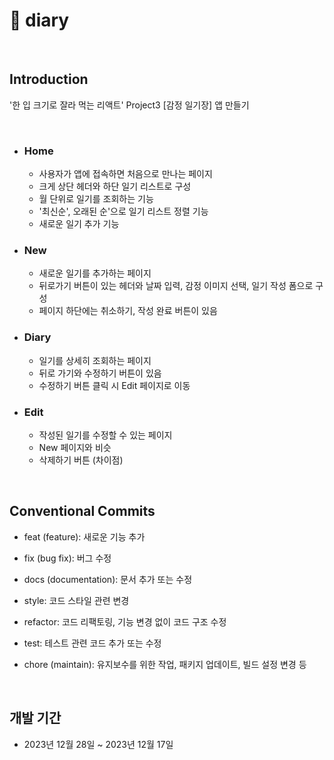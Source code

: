 # 💜 diary

</br>
 
## Introduction

'한 입 크기로 잘라 먹는 리액트' Project3 [감정 일기장] 앱 만들기

</br>

- ### Home
  - 사용자가 앱에 접속하면 처음으로 만나는 페이지
  - 크게 상단 헤더와 하단 일기 리스트로 구성
  - 월 단위로 일기를 조회하는 기능
  - '최신순', 오래된 순'으로 일기 리스트 정렬 기능
  - 새로운 일기 추가 기능
- ### New

  - 새로운 일기를 추가하는 페이지
  - 뒤로가기 버튼이 있는 헤더와 날짜 입력, 감정 이미지 선택, 일기 작성 폼으로 구성
  - 페이지 하단에는 취소하기, 작성 완료 버튼이 있음

- ### Diary
  - 일기를 상세히 조회하는 페이지
  - 뒤로 가기와 수정하기 버튼이 있음
  - 수정하기 버튼 클릭 시 Edit 페이지로 이동
- ### Edit
  - 작성된 일기를 수정할 수 있는 페이지
  - New 페이지와 비슷
  - 삭제하기 버튼 (차이점)

</br>

## Conventional Commits

- feat (feature): 새로운 기능 추가

- fix (bug fix): 버그 수정

- docs (documentation): 문서 추가 또는 수정

- style: 코드 스타일 관련 변경

- refactor: 코드 리팩토링, 기능 변경 없이 코드 구조 수정

- test: 테스트 관련 코드 추가 또는 수정

- chore (maintain): 유지보수를 위한 작업, 패키지 업데이트, 빌드 설정 변경 등

</br>

## 개발 기간

- 2023년 12월 28일 ~ 2023년 12월 17일
